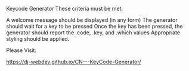 Keycode Generator
These criteria must be met: 

A welcome message should be displayed (in any form) 
The generator should wait for a key to be pressed 
Once the key has been pressed, the generator should report the .code, .key, and .which values 
Appropriate styling should be applied.

Please Visit:

https://dj-webdev.github.io/CN---KeyCode-Generator/
